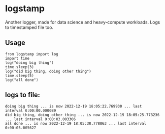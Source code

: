# logstamp

Another logger, made for data science and heavy-compute workloads. Logs to timestamped file too.

## Usage

```python3
from logstamp import log
import time
log("doing big thing")
time.sleep(3)
log("did big thing, doing other thing")
time.sleep(5)
log("all done")
```

## logs to file:

```Started script ... is now 2022-12-19 18:05:22.769841 ... last interval 0:00:00.000001
doing big thing ... is now 2022-12-19 18:05:22.769930 ... last interval 0:00:00.000089
did big thing, doing other thing ... is now 2022-12-19 18:05:25.773236 ... last interval 0:00:03.003306
all done ... is now 2022-12-19 18:05:30.778863 ... last interval 0:00:05.005627
```